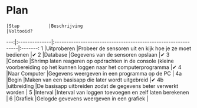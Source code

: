 # Plan

    |Stap           |Beschrijving                                                   |Voltooid?
---:|:--------------|:--------------------------------------------------------------|:-------:
1   |Uitproberen    |Probeer de sensoren uit en kijk hoe je ze moet bedienen        |✔
2   |Database       |Gegevens van de sensoren opslaan                               |✔
3   |Console        |Shrimp laten reageren op opdrachten in de console (kleine voorbereiding op het kunnen loggen naar het computerprogramma                                                               |✔
4   |Naar Computer  |Gegevens weergeven in een programma op de PC                   |
4a  |Begin          |Maken van een basisapp die later wordt uitgebreid              |✔
4b  |uitbreiding    |De basisapp uitbreiden zodat de gegevens beter verwerkt worden |
5   |Interval       |Interval van loggen toevoegen en zelf laten berekenen          |
6   |Grafiek        |Gelogde gevevens weergeven in een grafiek                      |
